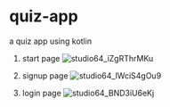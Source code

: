 # quiz-app
a quiz app using kotlin

1. start page
![studio64_iZgRThrMKu](https://user-images.githubusercontent.com/97327428/219868468-9e6e0915-af57-4307-8e80-0de9687bc620.png)

2. signup page
![studio64_lWciS4gOu9](https://user-images.githubusercontent.com/97327428/219868463-6577aaea-7395-41a6-a960-dc179bc39395.png)

3. login page
![studio64_BND3iU6eKj](https://user-images.githubusercontent.com/97327428/219868466-da7af134-66a7-4934-a5ab-724b068bad0d.png)
